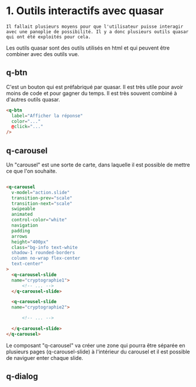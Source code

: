 # 1. Outils interactifs avec quasar

```{admonition} Information
Il fallait plusieurs moyens pour que l'utilisateur puisse interagir avec une panoplie de possibilité. Il y a donc plusieurs outils quasar qui ont été exploités pour cela.
```

Les outils quasar sont des outils utilisés en html et qui peuvent être combiner avec des outils vue.

## q-btn
C'est un bouton qui est préfabriqué par quasar. Il est très utile pour avoir moins de code et pour gagner du temps. Il est très souvent combiné à d'autres outils quasar.

```html
<q-btn
  label="Afficher la réponse"
  color="..."
  @click="..."
/>
```

## q-carousel

Un "carousel" est une sorte de carte, dans laquelle il est possible de mettre ce que l'on souhaite.

```html

<q-carousel
  v-model="action.slide"
  transition-prev="scale"
  transition-next="scale"
  swipeable
  animated
  control-color="white"
  navigation
  padding
  arrows
  height="400px"
  class="bg-info text-white
  shadow-1 rounded-borders
  column no-wrap flex-center
  text-center"
>
  <q-carousel-slide
  name="cryptographie1">
      <!-- ... -->
  </q-carousel-slide>

  <q-carousel-slide
  name="cryptographie2">

      <!-- ... -->

  </q-carousel-slide>
</q-carousel>
```

Le composant "q-carousel" va créer une zone qui pourra être séparée en plusieurs pages (q-carousel-slide) à l'intérieur du carousel et il est possible de naviguer enter chaque slide.

## q-dialog

